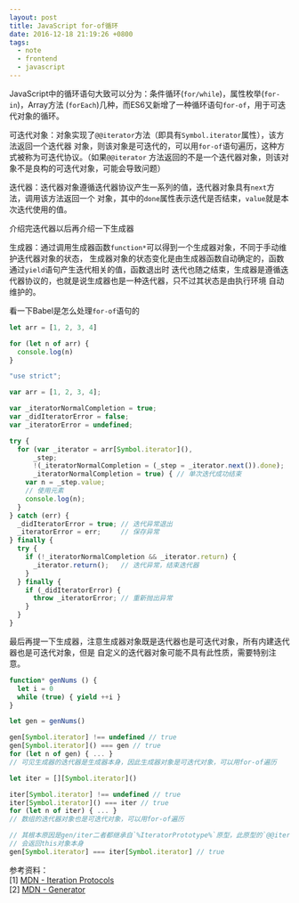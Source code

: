 ```yaml
---
layout: post
title: JavaScript for-of循环
date: 2016-12-18 21:19:26 +0800
tags:
  - note
  - frontend
  - javascript
---
```


JavaScript中的循环语句大致可以分为：条件循环(`for/while`)，属性枚举(`for-in`)，Array方法
(`forEach`)几种，而ES6又新增了一种循环语句`for-of`，用于可迭代对象的循环。

可迭代对象：对象实现了`@@iterator`方法（即具有`Symbol.iterator`属性），该方法返回一个迭代器
对象，则该对象是可迭代的，可以用`for-of`语句遍历，这种方式被称为可迭代协议。（如果`@@iterator`
方法返回的不是一个迭代器对象，则该对象不是良构的可迭代对象，可能会导致问题）

迭代器：迭代器对象遵循迭代器协议产生一系列的值，迭代器对象具有`next`方法，调用该方法返回一个
对象，其中的`done`属性表示迭代是否结束，`value`就是本次迭代使用的值。

介绍完迭代器以后再介绍一下生成器

生成器：通过调用生成器函数`function*`可以得到一个生成器对象，不同于手动维护迭代器对象的状态，
生成器对象的状态变化是由生成器函数自动确定的，函数通过`yield`语句产生迭代相关的值，函数退出时
迭代也随之结束，生成器是遵循迭代器协议的，也就是说生成器也是一种迭代器，只不过其状态是由执行环境
自动维护的。

看一下Babel是怎么处理`for-of`语句的

```js
let arr = [1, 2, 3, 4]

for (let n of arr) {
  console.log(n)
}
```

```js
"use strict";

var arr = [1, 2, 3, 4];

var _iteratorNormalCompletion = true;
var _didIteratorError = false;
var _iteratorError = undefined;

try {
  for (var _iterator = arr[Symbol.iterator](),
      _step;
      !(_iteratorNormalCompletion = (_step = _iterator.next()).done);
      _iteratorNormalCompletion = true) { // 单次迭代成功结束
    var n = _step.value;
    // 使用元素
    console.log(n);
  }
} catch (err) {
  _didIteratorError = true; // 迭代异常退出
  _iteratorError = err;     // 保存异常
} finally {
  try {
    if (!_iteratorNormalCompletion && _iterator.return) {
      _iterator.return();   // 迭代异常，结束迭代器
    }
  } finally {
    if (_didIteratorError) {
      throw _iteratorError; // 重新抛出异常
    }
  }
}
```

最后再提一下生成器，注意生成器对象既是迭代器也是可迭代对象，所有内建迭代器也是可迭代对象，但是
自定义的迭代器对象可能不具有此性质，需要特别注意。

```js
function* genNums () {
  let i = 0
  while (true) { yield ++i }
}

let gen = genNums()

gen[Symbol.iterator] !== undefined // true
gen[Symbol.iterator]() === gen // true
for (let n of gen) { ... }
// 可见生成器的迭代器是生成器本身，因此生成器对象是可迭代对象，可以用for-of遍历

let iter = [][Symbol.iterator]()

iter[Symbol.iterator] !== undefined // true
iter[Symbol.iterator]() === iter // true
for (let n of iter) { ... }
// 数组的迭代器对象也是可迭代对象，可以用for-of遍历

// 其根本原因是gen/iter二者都继承自`%IteratorPrototype%`原型，此原型的`@@iterator`方法
// 会返回this对象本身
gen[Symbol.iterator] === iter[Symbol.iterator] // true
```

参考资料：  
[1] [MDN - Iteration Protocols](https://developer.mozilla.org/en-US/docs/Web/JavaScript/Reference/Iteration_protocols)  
[2] [MDN - Generator](https://developer.mozilla.org/en-US/docs/Web/JavaScript/Reference/Statements/function*)  
